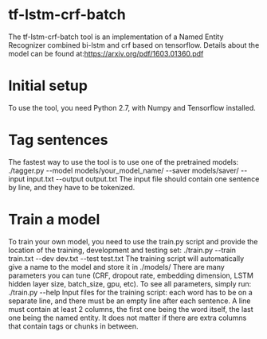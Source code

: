 # tf-lstm-crf-batch
The tf-lstm-crf-batch tool is an implementation of a Named Entity Recognizer combined bi-lstm and crf based on tensorflow. Details about the model can be found at:https://arxiv.org/pdf/1603.01360.pdf

# Initial setup
To use the tool, you need Python 2.7, with Numpy and Tensorflow installed.

# Tag sentences
The fastest way to use the tool is to use one of the pretrained models:
  ./tagger.py --model models/your_model_name/ --saver models/saver/ --input input.txt --output output.txt
The input file should contain one sentence by line, and they have to be tokenized.

# Train a model
To train your own model, you need to use the train.py script and provide the location of the training, development and testing set:
 ./train.py --train train.txt --dev dev.txt --test test.txt
The training script will automatically give a name to the model and store it in ./models/ There are many parameters you can tune (CRF, dropout rate, embedding dimension, LSTM hidden layer size, batch_size, gpu, etc). To see all parameters, simply run:
 ./train.py --help
Input files for the training script: each word has to be on a separate line, and there must be an empty line after each sentence. A line must contain at least 2 columns, the first one being the word itself, the last one being the named entity. It does not matter if there are extra columns that contain tags or chunks in between. 
